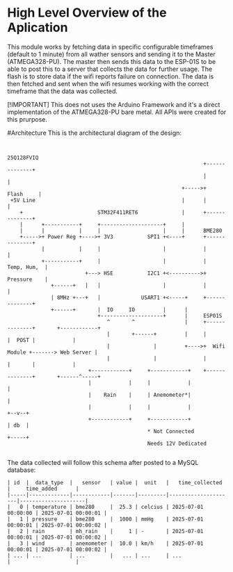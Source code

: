 # High Level Overview of the Aplication

This module works by fetching data in specific configurable timeframes (default to 1 minute) from all wather sensors and sending it to the Master (ATMEGA328-PU).
The master then sends this data to the ESP-01S to be able to post this to a server that collects the data for further usage.
The flash is to store data if the wifi reports failure on connection. The data is then fetched and sent when the wifi resumes working with the correct timeframe that the data was collected.

[!IMPORTANT]
This does not uses the Arduino Framework and it's a direct implementation of the ATMEGA328-PU bare metal. All APIs were created for this prurpose.

#Architecture
This is the architectural diagram of the design:
```

                                                               25Q128FVIQ
                                                               +--------------+
                                                               |              |
                                                        +----->+    Flash     |
 +5V Line                                               |      |              |
    +                        STM32F411RET6              |      +--------------+
    |      +-----------+     +--------------------+     |
    |      |           |     |                    |     |      BME280
    +----->+ Power Reg +---->+ 3V3           SPI1 +<----+      +--------------+
           |           |     |                    |            |              |
           +-----------+     |                    |            |  Temp, Hum,  |
                         +---> HSE           I2C1 +<---------->+  Pressure    |
              +------+   |   |                    |            |              |
              | 8MHz +---+   |             USART1 +<-----+     +--------------+
              +------+       |  IO     IO         |      |
                             +--------------------+      |     ESP01S
                                ^       ^                |     +--------------+       +------------+
                                |       +------+         |     |              |  POST |            |
                                |              |         +---->+  Wifi Module +-------> Web Server |
                                |              |               |              |       |            |
                          +------------+     +------------+    +--------------+       +------^-----+
                          |            |     |            |                                  |
                          |    Rain    |     | Anemometer*|                                  |
                          |            |     |            |                               +--v--+
                          +------------+     +------------+                               | db  |
                                             * Not Connected                              +-----+
                                             Needs 12V Dedicated


```

The data collected will follow this schema after posted to a MySQL database:

```
| id  |  data_type  |   sensor   | value |  unit   |   time_collected    |     time_added      |
|-----|-------------|------------|-------|---------|---------------------|---------------------|
|   0 | temperature | bme280     |  25.3 | celcius | 2025-07-01 00:00:00 | 2025-07-01 00:00:01 |
|   1 | pressure    | bme280     |  1000 | mmHg    | 2025-07-01 00:00:01 | 2025-07-01 00:00:02 |
|   2 | rain        | mh_rain    |     1 | -       | 2025-07-01 00:00:01 | 2025-07-01 00:00:02 |
|   3 | wind        | anemometer |  10.0 | km/h    | 2025-07-01 00:00:01 | 2025-07-01 00:00:02 |
| ... | ...         | ...        |   ... | ...     | ...                 |                     |

```

